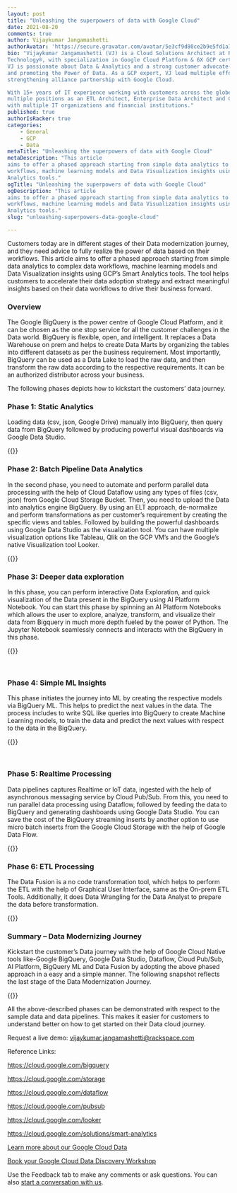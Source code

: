 ```yaml
---
layout: post
title: "Unleashing the superpowers of data with Google Cloud"
date: 2021-08-20
comments: true
author: Vijaykumar Jangamashetti
authorAvatar: 'https://secure.gravatar.com/avatar/5e3cf9d80ce2b9e5fd1a71bf6d06133c'
bio: "Vijaykumar Jangamashetti (VJ) is a Cloud Solutions Architect at Rackspace 
Technology®, with specialization in Google Cloud Platform & 6X GCP certified. 
VJ is passionate about Data & Analytics and a strong customer advocate--educating 
and promoting the Power of Data. As a GCP expert, VJ lead multiple efforts in 
strengthening alliance partnership with Google Cloud.

With 15+ years of IT experience working with customers across the globe with 
multiple positions as an ETL Architect, Enterprise Data Architect and Cloud Architect 
with multiple IT organizations and financial institutions."
published: true
authorIsRacker: true
categories:
    - General
    - GCP
    - Data
metaTitle: "Unleashing the superpowers of data with Google Cloud"
metaDescription: "This article 
aims to offer a phased approach starting from simple data analytics to complex data 
workflows, machine learning models and Data Visualization insights using GCP’s Smart 
Analytics tools."
ogTitle: "Unleashing the superpowers of data with Google Cloud"
ogDescription: "This article 
aims to offer a phased approach starting from simple data analytics to complex data 
workflows, machine learning models and Data Visualization insights using GCP’s Smart 
Analytics tools."
slug: "unleashing-superpowers-data-google-cloud"

---
```


Customers today are in different stages of their Data modernization journey, and they 
need advice to fully realize the power of data based on their workflows. This article 
aims to offer a phased approach starting from simple data analytics to complex data 
workflows, machine learning models and Data Visualization insights using GCP’s Smart 
Analytics tools. The tool helps customers to accelerate their data adoption strategy 
and extract meaningful insights based on their data workflows to drive their business 
forward. 

<!--more-->

### Overview

The Google BigQuery is the power centre of Google Cloud Platform, and it can be chosen 
as the one stop service for all the customer challenges in the Data world. BigQuery is 
flexible, open, and intelligent. It replaces a Data Warehouse on prem and helps to 
create Data Marts by organizing the tables into different datasets as per the business 
requirement. Most importantly, BigQuery can be used as a Data Lake to load the raw data, 
and then transform the raw data according to the respective requirements. It can be an 
authorized distributor across your business. 

The following phases depicts how to kickstart the customers’ data journey.

### Phase 1: Static Analytics

Loading data (csv, json, Google Drive) manually into BigQuery, then query data from BigQuery followed by producing powerful visual dashboards via Google Data Studio. 


 {{<img src="Picture1.png" title="" alt="">}}
 

### Phase 2: Batch Pipeline Data Analytics

In the second phase, you need to automate and perform parallel data processing with the help of Cloud Dataflow using any types of files (csv, json) from Google Cloud Storage Bucket. Then, you need to upload the Data into analytics engine BigQuery. By using an ELT approach, de-normalize and perform transformations as per customer’s requirement by creating the specific views and tables. Followed by building the powerful dashboards using Google Data Studio as the visualization tool. You can have multiple visualization options like Tableau, Qlik on the GCP VM’s and the Google’s native Visualization tool Looker. 


 {{<img src="Picture2.png" title="" alt="">}}
 

### Phase 3: Deeper data exploration

In this phase, you can perform interactive Data Exploration, and quick visualization of the Data present in the BigQuery using AI Platform Notebook. You can start this phase by spinning an AI Platform Notebooks which allows the user to explore, analyze, transform, and visualize their data from Bigquery in much more depth fueled by the power of Python. The Jupyter Notebook seamlessly connects and interacts with the BigQuery in this phase.


 {{<img src="Picture3.png" title="" alt="">}}

 
### Phase 4: Simple ML Insights
This phase initiates the journey into ML by creating the respective models via BigQuery ML. This helps to predict the next values in the data. The process includes to write SQL like queries into BigQuery to create Machine Learning models, to train the data and predict the next values with respect to the data in the BigQuery. 


 {{<img src="Picture4.png" title="" alt="">}}

 

### Phase 5: Realtime Processing
Data pipelines captures Realtime or IoT data, ingested with the help of asynchronous messaging service by Cloud Pub/Sub. From this, you need to run parallel data processing using Dataflow, followed by feeding the data to BigQuery and generating dashboards using Google Data Studio. You can save the cost of the BigQuery streaming inserts by another option to use micro batch inserts from the Google Cloud Storage with the help of Google Data Flow. 

 
{{<img src="Picture5.png" title="" alt="">}}
 

### Phase 6: ETL Processing
The Data Fusion is a no code transformation tool, which helps to perform the ETL with the help of Graphical User Interface, same as the On-prem ETL Tools. Additionally, it does Data Wrangling for the Data Analyst to prepare the data before transformation.

 
{{<img src="Picture6.png" title="" alt="">}}
 

### Summary – Data Modernizing Journey
Kickstart the customer’s Data journey with the help of Google Cloud Native tools like-Google BigQuery, Google Data Studio, Dataflow, Cloud Pub/Sub, AI Platform, BigQuery ML and Data Fusion by adopting the above phased approach in a easy and a simple manner.
The following snapshot reflects the last stage of the Data Modernization Journey.
 
{{<img src="Picture7.png" title="" alt="">}}

All the above-described phases can be demonstrated with respect to the sample data and data pipelines. This makes it easier for customers to understand better on how to get started on their Data cloud journey.

Request a live demo: vijaykumar.jangamashetti@rackspace.com 

Reference Links: 

https://cloud.google.com/bigquery

https://cloud.google.com/storage

https://cloud.google.com/dataflow

https://cloud.google.com/pubsub

https://cloud.google.com/looker

https://cloud.google.com/solutions/smart-analytics



<a class="cta purple" id="cta" href="https://www.rackspace.com/data/google-cloud-data">Learn more about our Google Cloud Data</a>

<a class="cta purple" id="cta" href="https://www.rackspace.com/lp/gcp-data-discovery-workshop">Book your Google Cloud Data Discovery Workshop</a>

Use the Feedback tab to make any comments or ask questions. You can also
[start a conversation with us](https://www.rackspace.com/contact).
